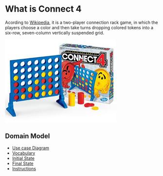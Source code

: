 # What is Connect 4
Acording to [Wikipedia](https://en.wikipedia.org/wiki/Connect_Four), it is a two-player connection rack game, in which the players choose a color and then take turns dropping colored tokens into a six-row, seven-column vertically suspended grid.

![Connect 4 image](/img/connect4.jpg)

## Domain Model
* [Use case Diagram](/img/usecase.png)
* [Vocabulary](/img/clases.png)
* [Initial State]()
* [Final State]()
* [Instructions]()
